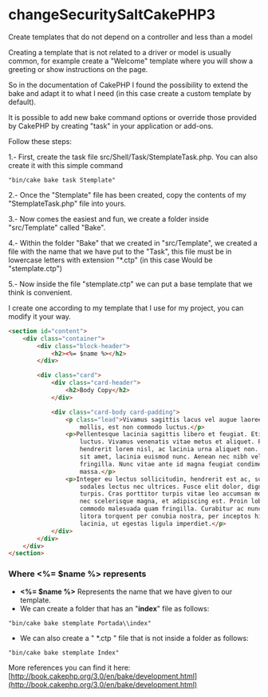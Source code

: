 # changeSecuritySaltCakePHP3
Create templates that do not depend on a controller and less than a model

Creating a template that is not related to a driver or model is usually common, for example create a "Welcome" template where you will show a greeting or show instructions on the page.


So in the documentation of CakePHP I found the possibility to extend the bake and adapt it to what I need (in this case create a custom template by default).

It is possible to add new bake command options or override those provided by CakePHP by creating "task" in your application or add-ons.

Follow these steps:

1.- First, create the task file src/Shell/Task/StemplateTask.php.
You can also create it with this simple command
```console
"bin/cake bake task Stemplate"
```

2.- Once the "Stemplate" file has been created, copy the contents of my "StemplateTask.php" file into yours.

3.- Now comes the easiest and fun, we create a folder inside "src/Template" called "Bake".

4.- Within the folder "Bake" that we created in "src/Template", we created a file with the name that we have put to the "Task", this file must be in lowercase letters with extension "*.ctp" (in this case Would be "stemplate.ctp")

5.- Now inside the file "stemplate.ctp" we can put a base template that we think is convenient.

I create one according to my template that I use for my project, you can modify it your way.

```html
<section id="content">
    <div class="container">
        <div class="block-header">
            <h2><%= $name %></h2>
        </div>

        <div class="card">
            <div class="card-header">
                <h2>Body Copy</h2>
            </div>

            <div class="card-body card-padding">
                <p class="lead">Vivamus sagittis lacus vel augue laoreet rutrum faucibus dolor auctor. Duis
                    mollis, est non commodo luctus.</p>
                <p>Pellentesque lacinia sagittis libero et feugiat. Etiam volutpat adipiscing tortor non
                    luctus. Vivamus venenatis vitae metus et aliquet. Praesent vitae justo purus. In
                    hendrerit lorem nisl, ac lacinia urna aliquet non. Quisque nisi tellus, rhoncus quis est
                    sit amet, lacinia euismod nunc. Aenean nec nibh velit. Fusce quis ante in nisl molestie
                    fringilla. Nunc vitae ante id magna feugiat condimentum. Maecenas sit amet urna
                    massa.</p>
                <p>Integer eu lectus sollicitudin, hendrerit est ac, sollicitudin nisl. Quisque viverra
                    sodales lectus nec ultrices. Fusce elit dolor, dignissim a nunc id, varius suscipit
                    turpis. Cras porttitor turpis vitae leo accumsan molestie. Morbi vitae luctus leo. Sed
                    nec scelerisque magna, et adipiscing est. Proin lobortis lectus eu sem ullamcorper,
                    commodo malesuada quam fringilla. Curabitur ac nunc dui. Class aptent taciti sociosqu ad
                    litora torquent per conubia nostra, per inceptos himenaeos. Fusce sagittis enim eu est
                    lacinia, ut egestas ligula imperdiet.</p>
            </div>
        </div>
    </div>
</section>
```

### Where <%= $name %> represents

* **<%= $name %>** Represents the name that we have given to our template.
* We can create a folder that has an "**index**" file as follows:
```console
"bin/cake bake stemplate Portada\\index"
```

* We can also create a " *.ctp " file that is not inside a folder as follows:
```console
"bin/cake bake stemplate Index"
```

More references you can find it here: [http://book.cakephp.org/3.0/en/bake/development.html](http://book.cakephp.org/3.0/en/bake/development.html)